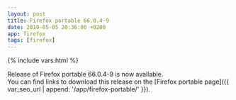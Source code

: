 ```yaml
---
layout: post
title: Firefox portable 66.0.4-9
date: 2019-05-05 20:36:00 +0200
app: firefox
tags: [firefox]
---
```

{% include vars.html %}

Release of Firefox portable 66.0.4-9 is now available.<br />
You can find links to download this release on the [Firefox portable page]({{ var_seo_url | append: '/app/firefox-portable/' }}).